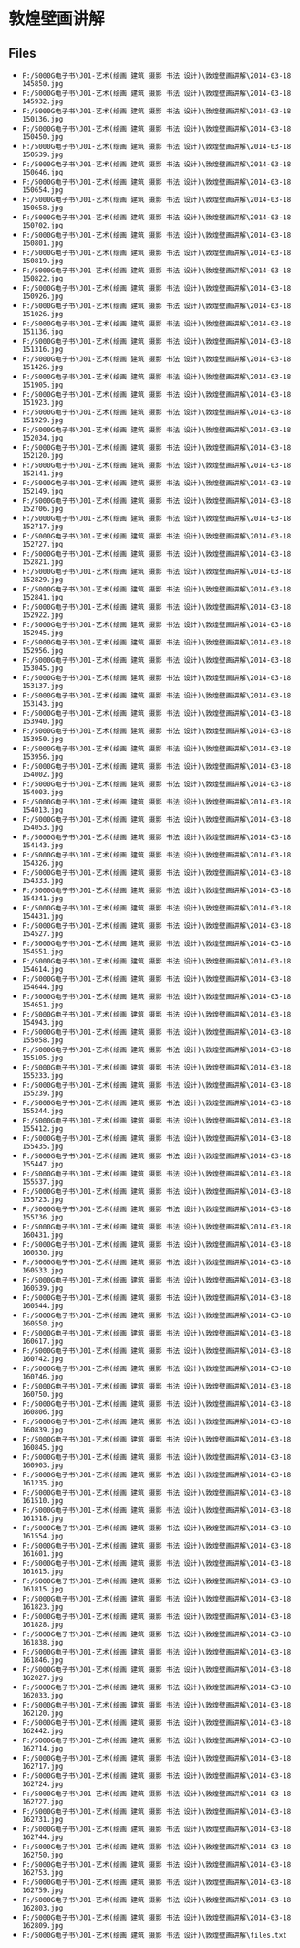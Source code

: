 # 敦煌壁画讲解

## Files

- `F:/5000G电子书\J01-艺术(绘画 建筑 摄影 书法 设计)\敦煌壁画讲解\2014-03-18 145850.jpg`
- `F:/5000G电子书\J01-艺术(绘画 建筑 摄影 书法 设计)\敦煌壁画讲解\2014-03-18 145932.jpg`
- `F:/5000G电子书\J01-艺术(绘画 建筑 摄影 书法 设计)\敦煌壁画讲解\2014-03-18 150136.jpg`
- `F:/5000G电子书\J01-艺术(绘画 建筑 摄影 书法 设计)\敦煌壁画讲解\2014-03-18 150450.jpg`
- `F:/5000G电子书\J01-艺术(绘画 建筑 摄影 书法 设计)\敦煌壁画讲解\2014-03-18 150539.jpg`
- `F:/5000G电子书\J01-艺术(绘画 建筑 摄影 书法 设计)\敦煌壁画讲解\2014-03-18 150646.jpg`
- `F:/5000G电子书\J01-艺术(绘画 建筑 摄影 书法 设计)\敦煌壁画讲解\2014-03-18 150654.jpg`
- `F:/5000G电子书\J01-艺术(绘画 建筑 摄影 书法 设计)\敦煌壁画讲解\2014-03-18 150658.jpg`
- `F:/5000G电子书\J01-艺术(绘画 建筑 摄影 书法 设计)\敦煌壁画讲解\2014-03-18 150702.jpg`
- `F:/5000G电子书\J01-艺术(绘画 建筑 摄影 书法 设计)\敦煌壁画讲解\2014-03-18 150801.jpg`
- `F:/5000G电子书\J01-艺术(绘画 建筑 摄影 书法 设计)\敦煌壁画讲解\2014-03-18 150819.jpg`
- `F:/5000G电子书\J01-艺术(绘画 建筑 摄影 书法 设计)\敦煌壁画讲解\2014-03-18 150822.jpg`
- `F:/5000G电子书\J01-艺术(绘画 建筑 摄影 书法 设计)\敦煌壁画讲解\2014-03-18 150926.jpg`
- `F:/5000G电子书\J01-艺术(绘画 建筑 摄影 书法 设计)\敦煌壁画讲解\2014-03-18 151026.jpg`
- `F:/5000G电子书\J01-艺术(绘画 建筑 摄影 书法 设计)\敦煌壁画讲解\2014-03-18 151136.jpg`
- `F:/5000G电子书\J01-艺术(绘画 建筑 摄影 书法 设计)\敦煌壁画讲解\2014-03-18 151316.jpg`
- `F:/5000G电子书\J01-艺术(绘画 建筑 摄影 书法 设计)\敦煌壁画讲解\2014-03-18 151426.jpg`
- `F:/5000G电子书\J01-艺术(绘画 建筑 摄影 书法 设计)\敦煌壁画讲解\2014-03-18 151905.jpg`
- `F:/5000G电子书\J01-艺术(绘画 建筑 摄影 书法 设计)\敦煌壁画讲解\2014-03-18 151923.jpg`
- `F:/5000G电子书\J01-艺术(绘画 建筑 摄影 书法 设计)\敦煌壁画讲解\2014-03-18 151929.jpg`
- `F:/5000G电子书\J01-艺术(绘画 建筑 摄影 书法 设计)\敦煌壁画讲解\2014-03-18 152034.jpg`
- `F:/5000G电子书\J01-艺术(绘画 建筑 摄影 书法 设计)\敦煌壁画讲解\2014-03-18 152120.jpg`
- `F:/5000G电子书\J01-艺术(绘画 建筑 摄影 书法 设计)\敦煌壁画讲解\2014-03-18 152141.jpg`
- `F:/5000G电子书\J01-艺术(绘画 建筑 摄影 书法 设计)\敦煌壁画讲解\2014-03-18 152149.jpg`
- `F:/5000G电子书\J01-艺术(绘画 建筑 摄影 书法 设计)\敦煌壁画讲解\2014-03-18 152706.jpg`
- `F:/5000G电子书\J01-艺术(绘画 建筑 摄影 书法 设计)\敦煌壁画讲解\2014-03-18 152717.jpg`
- `F:/5000G电子书\J01-艺术(绘画 建筑 摄影 书法 设计)\敦煌壁画讲解\2014-03-18 152727.jpg`
- `F:/5000G电子书\J01-艺术(绘画 建筑 摄影 书法 设计)\敦煌壁画讲解\2014-03-18 152821.jpg`
- `F:/5000G电子书\J01-艺术(绘画 建筑 摄影 书法 设计)\敦煌壁画讲解\2014-03-18 152829.jpg`
- `F:/5000G电子书\J01-艺术(绘画 建筑 摄影 书法 设计)\敦煌壁画讲解\2014-03-18 152841.jpg`
- `F:/5000G电子书\J01-艺术(绘画 建筑 摄影 书法 设计)\敦煌壁画讲解\2014-03-18 152922.jpg`
- `F:/5000G电子书\J01-艺术(绘画 建筑 摄影 书法 设计)\敦煌壁画讲解\2014-03-18 152945.jpg`
- `F:/5000G电子书\J01-艺术(绘画 建筑 摄影 书法 设计)\敦煌壁画讲解\2014-03-18 152956.jpg`
- `F:/5000G电子书\J01-艺术(绘画 建筑 摄影 书法 设计)\敦煌壁画讲解\2014-03-18 153045.jpg`
- `F:/5000G电子书\J01-艺术(绘画 建筑 摄影 书法 设计)\敦煌壁画讲解\2014-03-18 153137.jpg`
- `F:/5000G电子书\J01-艺术(绘画 建筑 摄影 书法 设计)\敦煌壁画讲解\2014-03-18 153143.jpg`
- `F:/5000G电子书\J01-艺术(绘画 建筑 摄影 书法 设计)\敦煌壁画讲解\2014-03-18 153940.jpg`
- `F:/5000G电子书\J01-艺术(绘画 建筑 摄影 书法 设计)\敦煌壁画讲解\2014-03-18 153950.jpg`
- `F:/5000G电子书\J01-艺术(绘画 建筑 摄影 书法 设计)\敦煌壁画讲解\2014-03-18 153956.jpg`
- `F:/5000G电子书\J01-艺术(绘画 建筑 摄影 书法 设计)\敦煌壁画讲解\2014-03-18 154002.jpg`
- `F:/5000G电子书\J01-艺术(绘画 建筑 摄影 书法 设计)\敦煌壁画讲解\2014-03-18 154003.jpg`
- `F:/5000G电子书\J01-艺术(绘画 建筑 摄影 书法 设计)\敦煌壁画讲解\2014-03-18 154013.jpg`
- `F:/5000G电子书\J01-艺术(绘画 建筑 摄影 书法 设计)\敦煌壁画讲解\2014-03-18 154053.jpg`
- `F:/5000G电子书\J01-艺术(绘画 建筑 摄影 书法 设计)\敦煌壁画讲解\2014-03-18 154143.jpg`
- `F:/5000G电子书\J01-艺术(绘画 建筑 摄影 书法 设计)\敦煌壁画讲解\2014-03-18 154326.jpg`
- `F:/5000G电子书\J01-艺术(绘画 建筑 摄影 书法 设计)\敦煌壁画讲解\2014-03-18 154333.jpg`
- `F:/5000G电子书\J01-艺术(绘画 建筑 摄影 书法 设计)\敦煌壁画讲解\2014-03-18 154341.jpg`
- `F:/5000G电子书\J01-艺术(绘画 建筑 摄影 书法 设计)\敦煌壁画讲解\2014-03-18 154431.jpg`
- `F:/5000G电子书\J01-艺术(绘画 建筑 摄影 书法 设计)\敦煌壁画讲解\2014-03-18 154527.jpg`
- `F:/5000G电子书\J01-艺术(绘画 建筑 摄影 书法 设计)\敦煌壁画讲解\2014-03-18 154551.jpg`
- `F:/5000G电子书\J01-艺术(绘画 建筑 摄影 书法 设计)\敦煌壁画讲解\2014-03-18 154614.jpg`
- `F:/5000G电子书\J01-艺术(绘画 建筑 摄影 书法 设计)\敦煌壁画讲解\2014-03-18 154644.jpg`
- `F:/5000G电子书\J01-艺术(绘画 建筑 摄影 书法 设计)\敦煌壁画讲解\2014-03-18 154651.jpg`
- `F:/5000G电子书\J01-艺术(绘画 建筑 摄影 书法 设计)\敦煌壁画讲解\2014-03-18 154943.jpg`
- `F:/5000G电子书\J01-艺术(绘画 建筑 摄影 书法 设计)\敦煌壁画讲解\2014-03-18 155058.jpg`
- `F:/5000G电子书\J01-艺术(绘画 建筑 摄影 书法 设计)\敦煌壁画讲解\2014-03-18 155105.jpg`
- `F:/5000G电子书\J01-艺术(绘画 建筑 摄影 书法 设计)\敦煌壁画讲解\2014-03-18 155233.jpg`
- `F:/5000G电子书\J01-艺术(绘画 建筑 摄影 书法 设计)\敦煌壁画讲解\2014-03-18 155239.jpg`
- `F:/5000G电子书\J01-艺术(绘画 建筑 摄影 书法 设计)\敦煌壁画讲解\2014-03-18 155244.jpg`
- `F:/5000G电子书\J01-艺术(绘画 建筑 摄影 书法 设计)\敦煌壁画讲解\2014-03-18 155412.jpg`
- `F:/5000G电子书\J01-艺术(绘画 建筑 摄影 书法 设计)\敦煌壁画讲解\2014-03-18 155435.jpg`
- `F:/5000G电子书\J01-艺术(绘画 建筑 摄影 书法 设计)\敦煌壁画讲解\2014-03-18 155447.jpg`
- `F:/5000G电子书\J01-艺术(绘画 建筑 摄影 书法 设计)\敦煌壁画讲解\2014-03-18 155537.jpg`
- `F:/5000G电子书\J01-艺术(绘画 建筑 摄影 书法 设计)\敦煌壁画讲解\2014-03-18 155723.jpg`
- `F:/5000G电子书\J01-艺术(绘画 建筑 摄影 书法 设计)\敦煌壁画讲解\2014-03-18 155736.jpg`
- `F:/5000G电子书\J01-艺术(绘画 建筑 摄影 书法 设计)\敦煌壁画讲解\2014-03-18 160431.jpg`
- `F:/5000G电子书\J01-艺术(绘画 建筑 摄影 书法 设计)\敦煌壁画讲解\2014-03-18 160530.jpg`
- `F:/5000G电子书\J01-艺术(绘画 建筑 摄影 书法 设计)\敦煌壁画讲解\2014-03-18 160533.jpg`
- `F:/5000G电子书\J01-艺术(绘画 建筑 摄影 书法 设计)\敦煌壁画讲解\2014-03-18 160539.jpg`
- `F:/5000G电子书\J01-艺术(绘画 建筑 摄影 书法 设计)\敦煌壁画讲解\2014-03-18 160544.jpg`
- `F:/5000G电子书\J01-艺术(绘画 建筑 摄影 书法 设计)\敦煌壁画讲解\2014-03-18 160550.jpg`
- `F:/5000G电子书\J01-艺术(绘画 建筑 摄影 书法 设计)\敦煌壁画讲解\2014-03-18 160617.jpg`
- `F:/5000G电子书\J01-艺术(绘画 建筑 摄影 书法 设计)\敦煌壁画讲解\2014-03-18 160742.jpg`
- `F:/5000G电子书\J01-艺术(绘画 建筑 摄影 书法 设计)\敦煌壁画讲解\2014-03-18 160746.jpg`
- `F:/5000G电子书\J01-艺术(绘画 建筑 摄影 书法 设计)\敦煌壁画讲解\2014-03-18 160750.jpg`
- `F:/5000G电子书\J01-艺术(绘画 建筑 摄影 书法 设计)\敦煌壁画讲解\2014-03-18 160806.jpg`
- `F:/5000G电子书\J01-艺术(绘画 建筑 摄影 书法 设计)\敦煌壁画讲解\2014-03-18 160839.jpg`
- `F:/5000G电子书\J01-艺术(绘画 建筑 摄影 书法 设计)\敦煌壁画讲解\2014-03-18 160845.jpg`
- `F:/5000G电子书\J01-艺术(绘画 建筑 摄影 书法 设计)\敦煌壁画讲解\2014-03-18 160903.jpg`
- `F:/5000G电子书\J01-艺术(绘画 建筑 摄影 书法 设计)\敦煌壁画讲解\2014-03-18 161235.jpg`
- `F:/5000G电子书\J01-艺术(绘画 建筑 摄影 书法 设计)\敦煌壁画讲解\2014-03-18 161510.jpg`
- `F:/5000G电子书\J01-艺术(绘画 建筑 摄影 书法 设计)\敦煌壁画讲解\2014-03-18 161518.jpg`
- `F:/5000G电子书\J01-艺术(绘画 建筑 摄影 书法 设计)\敦煌壁画讲解\2014-03-18 161554.jpg`
- `F:/5000G电子书\J01-艺术(绘画 建筑 摄影 书法 设计)\敦煌壁画讲解\2014-03-18 161601.jpg`
- `F:/5000G电子书\J01-艺术(绘画 建筑 摄影 书法 设计)\敦煌壁画讲解\2014-03-18 161615.jpg`
- `F:/5000G电子书\J01-艺术(绘画 建筑 摄影 书法 设计)\敦煌壁画讲解\2014-03-18 161815.jpg`
- `F:/5000G电子书\J01-艺术(绘画 建筑 摄影 书法 设计)\敦煌壁画讲解\2014-03-18 161823.jpg`
- `F:/5000G电子书\J01-艺术(绘画 建筑 摄影 书法 设计)\敦煌壁画讲解\2014-03-18 161828.jpg`
- `F:/5000G电子书\J01-艺术(绘画 建筑 摄影 书法 设计)\敦煌壁画讲解\2014-03-18 161838.jpg`
- `F:/5000G电子书\J01-艺术(绘画 建筑 摄影 书法 设计)\敦煌壁画讲解\2014-03-18 161846.jpg`
- `F:/5000G电子书\J01-艺术(绘画 建筑 摄影 书法 设计)\敦煌壁画讲解\2014-03-18 162027.jpg`
- `F:/5000G电子书\J01-艺术(绘画 建筑 摄影 书法 设计)\敦煌壁画讲解\2014-03-18 162033.jpg`
- `F:/5000G电子书\J01-艺术(绘画 建筑 摄影 书法 设计)\敦煌壁画讲解\2014-03-18 162120.jpg`
- `F:/5000G电子书\J01-艺术(绘画 建筑 摄影 书法 设计)\敦煌壁画讲解\2014-03-18 162442.jpg`
- `F:/5000G电子书\J01-艺术(绘画 建筑 摄影 书法 设计)\敦煌壁画讲解\2014-03-18 162714.jpg`
- `F:/5000G电子书\J01-艺术(绘画 建筑 摄影 书法 设计)\敦煌壁画讲解\2014-03-18 162717.jpg`
- `F:/5000G电子书\J01-艺术(绘画 建筑 摄影 书法 设计)\敦煌壁画讲解\2014-03-18 162724.jpg`
- `F:/5000G电子书\J01-艺术(绘画 建筑 摄影 书法 设计)\敦煌壁画讲解\2014-03-18 162727.jpg`
- `F:/5000G电子书\J01-艺术(绘画 建筑 摄影 书法 设计)\敦煌壁画讲解\2014-03-18 162731.jpg`
- `F:/5000G电子书\J01-艺术(绘画 建筑 摄影 书法 设计)\敦煌壁画讲解\2014-03-18 162744.jpg`
- `F:/5000G电子书\J01-艺术(绘画 建筑 摄影 书法 设计)\敦煌壁画讲解\2014-03-18 162750.jpg`
- `F:/5000G电子书\J01-艺术(绘画 建筑 摄影 书法 设计)\敦煌壁画讲解\2014-03-18 162753.jpg`
- `F:/5000G电子书\J01-艺术(绘画 建筑 摄影 书法 设计)\敦煌壁画讲解\2014-03-18 162759.jpg`
- `F:/5000G电子书\J01-艺术(绘画 建筑 摄影 书法 设计)\敦煌壁画讲解\2014-03-18 162803.jpg`
- `F:/5000G电子书\J01-艺术(绘画 建筑 摄影 书法 设计)\敦煌壁画讲解\2014-03-18 162809.jpg`
- `F:/5000G电子书\J01-艺术(绘画 建筑 摄影 书法 设计)\敦煌壁画讲解\files.txt`
